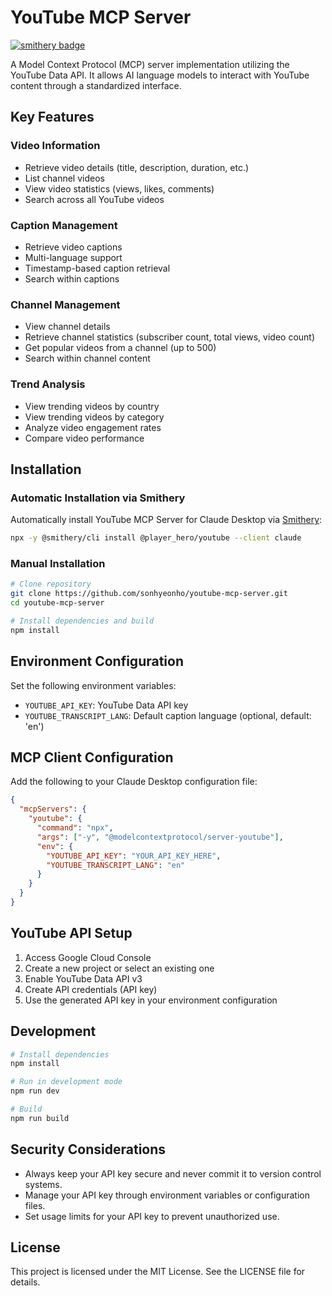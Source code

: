 # YouTube MCP Server
[![smithery badge](https://smithery.ai/badge/@player_hero/youtube)](https://smithery.ai/server/@player_hero/youtube)

A Model Context Protocol (MCP) server implementation utilizing the YouTube Data API. It allows AI language models to interact with YouTube content through a standardized interface.

## Key Features

### Video Information
* Retrieve video details (title, description, duration, etc.)
* List channel videos
* View video statistics (views, likes, comments)
* Search across all YouTube videos

### Caption Management
* Retrieve video captions
* Multi-language support
* Timestamp-based caption retrieval
* Search within captions

### Channel Management
* View channel details
* Retrieve channel statistics (subscriber count, total views, video count)
* Get popular videos from a channel (up to 500)
* Search within channel content

### Trend Analysis
* View trending videos by country
* View trending videos by category
* Analyze video engagement rates
* Compare video performance

## Installation

### Automatic Installation via Smithery

Automatically install YouTube MCP Server for Claude Desktop via [Smithery](https://smithery.ai/server/@player_hero/youtube):

```bash
npx -y @smithery/cli install @player_hero/youtube --client claude
```

### Manual Installation
```bash
# Clone repository
git clone https://github.com/sonhyeonho/youtube-mcp-server.git
cd youtube-mcp-server

# Install dependencies and build
npm install
```

## Environment Configuration
Set the following environment variables:
* `YOUTUBE_API_KEY`: YouTube Data API key
* `YOUTUBE_TRANSCRIPT_LANG`: Default caption language (optional, default: 'en')

## MCP Client Configuration
Add the following to your Claude Desktop configuration file:

```json
{
  "mcpServers": {
    "youtube": {
      "command": "npx",
      "args": ["-y", "@modelcontextprotocol/server-youtube"],
      "env": {
        "YOUTUBE_API_KEY": "YOUR_API_KEY_HERE",
        "YOUTUBE_TRANSCRIPT_LANG": "en"
      }
    }
  }
}
```

## YouTube API Setup
1. Access Google Cloud Console
2. Create a new project or select an existing one
3. Enable YouTube Data API v3
4. Create API credentials (API key)
5. Use the generated API key in your environment configuration


## Development

```bash
# Install dependencies
npm install

# Run in development mode
npm run dev

# Build
npm run build
```

## Security Considerations
- Always keep your API key secure and never commit it to version control systems.
- Manage your API key through environment variables or configuration files.
- Set usage limits for your API key to prevent unauthorized use.

## License
This project is licensed under the MIT License. See the LICENSE file for details. 